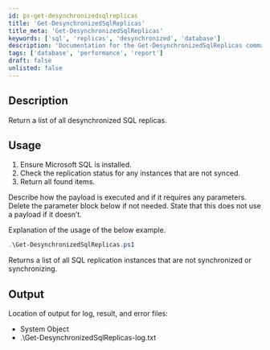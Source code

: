 ```yaml
---
id: ps-get-desynchronizedsqlreplicas
title: 'Get-DesynchronizedSqlReplicas'
title_meta: 'Get-DesynchronizedSqlReplicas'
keywords: ['sql', 'replicas', 'desynchronized', 'database']
description: 'Documentation for the Get-DesynchronizedSqlReplicas command to return a list of all desynchronized SQL replicas.'
tags: ['database', 'performance', 'report']
draft: false
unlisted: false
---
```


## Description
Return a list of all desynchronized SQL replicas.

## Usage
1. Ensure Microsoft SQL is installed.
2. Check the replication status for any instances that are not synced.
3. Return all found items.

Describe how the payload is executed and if it requires any parameters. Delete the parameter block below if not needed. State that this does not use a payload if it doesn’t.

Explanation of the usage of the below example.

```powershell
.\Get-DesynchronizedSqlReplicas.ps1
```
Returns a list of all SQL replication instances that are not synchronized or synchronizing.

## Output
Location of output for log, result, and error files:
- System Object
- .\Get-DesynchronizedSqlReplicas-log.txt



